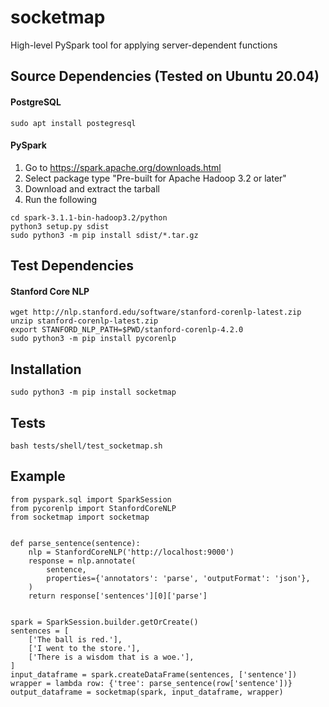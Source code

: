# socketmap
High-level PySpark tool for applying server-dependent functions

## Source Dependencies (Tested on Ubuntu 20.04)
#### PostgreSQL
```
sudo apt install postegresql
```
#### PySpark
1. Go to https://spark.apache.org/downloads.html
2. Select package type "Pre-built for Apache Hadoop 3.2 or later"
3. Download and extract the tarball
4. Run the following
```
cd spark-3.1.1-bin-hadoop3.2/python
python3 setup.py sdist
sudo python3 -m pip install sdist/*.tar.gz
```
## Test Dependencies
#### Stanford Core NLP
```
wget http://nlp.stanford.edu/software/stanford-corenlp-latest.zip
unzip stanford-corenlp-latest.zip
export STANFORD_NLP_PATH=$PWD/stanford-corenlp-4.2.0
sudo python3 -m pip install pycorenlp
```
## Installation
```
sudo python3 -m pip install socketmap
```
## Tests
```
bash tests/shell/test_socketmap.sh
```
## Example
```
from pyspark.sql import SparkSession
from pycorenlp import StanfordCoreNLP
from socketmap import socketmap


def parse_sentence(sentence):
    nlp = StanfordCoreNLP('http://localhost:9000')
    response = nlp.annotate(
        sentence,
        properties={'annotators': 'parse', 'outputFormat': 'json'},
    )
    return response['sentences'][0]['parse']


spark = SparkSession.builder.getOrCreate()
sentences = [
    ['The ball is red.'],
    ['I went to the store.'],
    ['There is a wisdom that is a woe.'],
]
input_dataframe = spark.createDataFrame(sentences, ['sentence'])
wrapper = lambda row: {'tree': parse_sentence(row['sentence'])}
output_dataframe = socketmap(spark, input_dataframe, wrapper)
```
